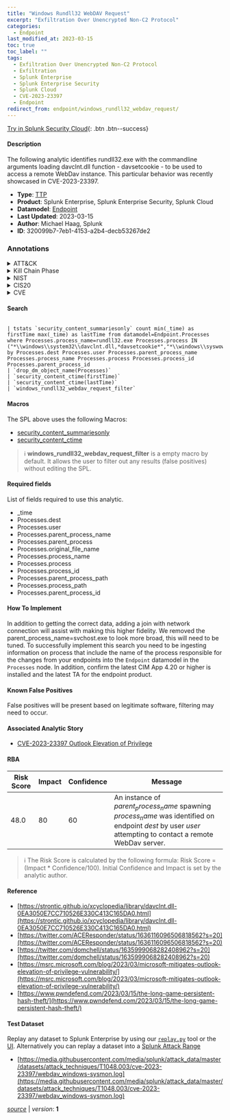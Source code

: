 ```yaml
---
title: "Windows Rundll32 WebDAV Request"
excerpt: "Exfiltration Over Unencrypted Non-C2 Protocol"
categories:
  - Endpoint
last_modified_at: 2023-03-15
toc: true
toc_label: ""
tags:
  - Exfiltration Over Unencrypted Non-C2 Protocol
  - Exfiltration
  - Splunk Enterprise
  - Splunk Enterprise Security
  - Splunk Cloud
  - CVE-2023-23397
  - Endpoint
redirect_from: endpoint/windows_rundll32_webdav_request/
---
```




[Try in Splunk Security Cloud](https://www.splunk.com/en_us/cyber-security.html){: .btn .btn--success}

#### Description

The following analytic identifies rundll32.exe with the commandline arguments loading davclnt.dll function - davsetcookie - to be used to access a remote WebDav instance. This particular behavior was recently showcased in CVE-2023-23397.

- **Type**: [TTP](https://github.com/splunk/security_content/wiki/Detection-Analytic-Types)
- **Product**: Splunk Enterprise, Splunk Enterprise Security, Splunk Cloud
- **Datamodel**: [Endpoint](https://docs.splunk.com/Documentation/CIM/latest/User/Endpoint)
- **Last Updated**: 2023-03-15
- **Author**: Michael Haag, Splunk
- **ID**: 320099b7-7eb1-4153-a2b4-decb53267de2

### Annotations
<details>
  <summary>ATT&CK</summary>

<div markdown="1">

#### [ATT&CK](https://attack.mitre.org/)

| ID          | Technique   | Tactic         |
| ----------- | ----------- |--------------- |
| [T1048.003](https://attack.mitre.org/techniques/T1048/003/) | Exfiltration Over Unencrypted Non-C2 Protocol | Exfiltration |

</div>
</details>


<details>
  <summary>Kill Chain Phase</summary>

<div markdown="1">

* Exploitation


</div>
</details>


<details>
  <summary>NIST</summary>

<div markdown="1">

* DE.CM



</div>
</details>

<details>
  <summary>CIS20</summary>

<div markdown="1">

* CIS 3
* CIS 5
* CIS 16



</div>
</details>

<details>
  <summary>CVE</summary>

<div markdown="1">

| ID          | Summary | [CVSS](https://nvd.nist.gov/vuln-metrics/cvss) |
| ----------- | ----------- | -------------- |
| [CVE-2023-23397](https://nvd.nist.gov/vuln/detail/CVE-2023-23397) | Microsoft Outlook Elevation of Privilege Vulnerability | None |



</div>
</details>


#### Search

```

| tstats `security_content_summariesonly` count min(_time) as firstTime max(_time) as lastTime from datamodel=Endpoint.Processes where Processes.process_name=rundll32.exe Processes.process IN ("*\\windows\\system32\\davclnt.dll,*davsetcookie*","*\\windows\\syswow64\\davclnt.dll,*davsetcookie*") by Processes.dest Processes.user Processes.parent_process_name Processes.process_name Processes.process Processes.process_id Processes.parent_process_id 
| `drop_dm_object_name(Processes)` 
| `security_content_ctime(firstTime)` 
| `security_content_ctime(lastTime)` 
| `windows_rundll32_webdav_request_filter`
```

#### Macros
The SPL above uses the following Macros:
* [security_content_summariesonly](https://github.com/splunk/security_content/blob/develop/macros/security_content_summariesonly.yml)
* [security_content_ctime](https://github.com/splunk/security_content/blob/develop/macros/security_content_ctime.yml)

> :information_source:
> **windows_rundll32_webdav_request_filter** is a empty macro by default. It allows the user to filter out any results (false positives) without editing the SPL.



#### Required fields
List of fields required to use this analytic.
* _time
* Processes.dest
* Processes.user
* Processes.parent_process_name
* Processes.parent_process
* Processes.original_file_name
* Processes.process_name
* Processes.process
* Processes.process_id
* Processes.parent_process_path
* Processes.process_path
* Processes.parent_process_id



#### How To Implement
In addition to getting the correct data, adding a join with network connection will assist with making this higher fidelity. We removed the parent_process_name=svchost.exe to look more broad, this will need to be tuned. To successfully implement this search you need to be ingesting information on process that include the name of the process responsible for the changes from your endpoints into the `Endpoint` datamodel in the `Processes` node. In addition, confirm the latest CIM App 4.20 or higher is installed and the latest TA for the endpoint product.
#### Known False Positives
False positives will be present based on legitimate software, filtering may need to occur.

#### Associated Analytic Story
* [CVE-2023-23397 Outlook Elevation of Privilege](/stories/cve-2023-23397_outlook_elevation_of_privilege)




#### RBA

| Risk Score  | Impact      | Confidence   | Message      |
| ----------- | ----------- |--------------|--------------|
| 48.0 | 80 | 60 | An instance of $parent_process_name$ spawning $process_name$ was identified on endpoint $dest$ by user $user$ attempting to contact a remote WebDav server. |


> :information_source:
> The Risk Score is calculated by the following formula: Risk Score = (Impact * Confidence/100). Initial Confidence and Impact is set by the analytic author.


#### Reference

* [https://strontic.github.io/xcyclopedia/library/davclnt.dll-0EA3050E7CC710526E330C413C165DA0.html](https://strontic.github.io/xcyclopedia/library/davclnt.dll-0EA3050E7CC710526E330C413C165DA0.html)
* [https://twitter.com/ACEResponder/status/1636116096506818562?s=20](https://twitter.com/ACEResponder/status/1636116096506818562?s=20)
* [https://twitter.com/domchell/status/1635999068282408962?s=20](https://twitter.com/domchell/status/1635999068282408962?s=20)
* [https://msrc.microsoft.com/blog/2023/03/microsoft-mitigates-outlook-elevation-of-privilege-vulnerability/](https://msrc.microsoft.com/blog/2023/03/microsoft-mitigates-outlook-elevation-of-privilege-vulnerability/)
* [https://www.pwndefend.com/2023/03/15/the-long-game-persistent-hash-theft/](https://www.pwndefend.com/2023/03/15/the-long-game-persistent-hash-theft/)



#### Test Dataset
Replay any dataset to Splunk Enterprise by using our [`replay.py`](https://github.com/splunk/attack_data#using-replaypy) tool or the [UI](https://github.com/splunk/attack_data#using-ui).
Alternatively you can replay a dataset into a [Splunk Attack Range](https://github.com/splunk/attack_range#replay-dumps-into-attack-range-splunk-server)

* [https://media.githubusercontent.com/media/splunk/attack_data/master/datasets/attack_techniques/T1048.003/cve-2023-23397/webdav_windows-sysmon.log](https://media.githubusercontent.com/media/splunk/attack_data/master/datasets/attack_techniques/T1048.003/cve-2023-23397/webdav_windows-sysmon.log)



[*source*](https://github.com/splunk/security_content/tree/develop/detections/endpoint/windows_rundll32_webdav_request.yml) \| *version*: **1**